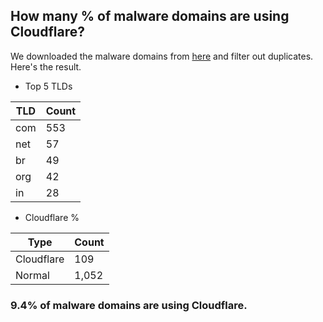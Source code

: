 ## How many % of malware domains are using Cloudflare?


We downloaded the malware domains from [here](https://urlhaus.abuse.ch) and filter out duplicates.
Here's the result.


[//]: # (start replacement)


- Top 5 TLDs

| TLD | Count |
| --- | --- |
| com | 553 |
| net | 57 |
| br | 49 |
| org | 42 |
| in | 28 |


- Cloudflare %

| Type | Count |
| --- | --- |
| Cloudflare | 109 |
| Normal | 1,052 |


### 9.4% of malware domains are using Cloudflare.